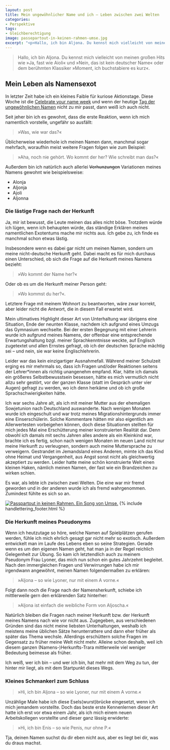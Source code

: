 ```yaml
---
layout: post
title: Mein ungewöhnlicher Name und ich – Leben zwischen zwei Welten
categories:
- Perspektive
tags:
- Gleichberechtigung
image: passepartout-in-keinen-rahmen-umse.jpg
excerpt: "<p>Hallo, ich bin Aljona. Du kennst mich vielleicht von meinen großen Hits wie »Ja, fast wie Aioli« und »Nein, das ist kein deutscher Name« oder dem berühmten Klassiker »Moment, ich buchstabiere es kurz«.</p>"
---
```


>Hallo, ich bin Aljona. Du kennst mich vielleicht von meinen großen Hits wie »Ja,
fast wie Aioli« und »Nein, das ist kein deutscher Name« oder dem berühmten
Klassiker »Moment, ich buchstabiere es kurz«.

## Mein Leben als Namensexot

In letzter Zeit habe ich ein kleines Faible für kuriose Aktionstage. Diese Woche
ist die [Celebrate your name week](https://en.wikipedia.org/wiki/Celebrate_Your_Name_Week) und wenn der heutige [Tag der ungewöhnlichen Namen](https://www.kuriose-feiertage.de/tag-der-ausgefallenen-namen/) nicht zu mir passt, dann weiß ich auch nicht.

Seit jeher bin ich es gewohnt, dass die erste Reaktion, wenn ich mich namentlich
vorstelle, ungefähr so ausfällt:

>»Was, wie war das?«

Üblicherweise wiederhole ich meinen Namen dann, manchmal sogar mehrfach,
woraufhin meist weitere Fragen folgen wie zum Beispiel:

>»Aha, noch nie gehört. Wo kommt der her? Wie schreibt man das?«

Außerdem bin ich natürlich auch allerlei ~~Verhunzungen~~ Variationen meines
Namens gewohnt wie beispielsweise:

* Alonja
* Aljonja
* Ajoli
* Aljonna

### Die lästige Frage nach der Herkunft

Ja, mir ist bewusst, die Leute meinen das alles nicht böse. Trotzdem würde ich
lügen, wenn ich behaupten würde, das ständige Erklären meines namentlichen
Exotentums mache mir nichts aus. Ich gebe zu, ich finde es manchmal schon etwas
lästig.

Insbesondere wenn es dabei gar nicht um meinen Namen, sondern um meine
nicht-deutsche Herkunft geht. Dabei macht es für mich durchaus einen
Unterschied, ob sich die Frage auf die Herkunft meines Namens bezieht:

>»Wo kommt der Name her?«

Oder ob es um die Herkunft meiner Person geht:

>»Wo kommst du her?«.

Letztere Frage mit meinem Wohnort zu beantworten, wäre zwar korrekt, aber leider
nicht die Antwort, die in diesem Fall erwartet wird.

Mein ultimatives Highlight dieser Art von Unterhaltung war übrigens eine
Situation, Ende der neunten Klasse, nachdem ich aufgrund eines Umzugs das
Gymnasium wechselte. Bei der ersten Begegnung mit einer Lehrerin wurde ich
aufgrund meines Namens, der offenbar eine entsprechende Erwartungshaltung bzgl.
meiner Sprachkenntnisse weckte, auf Englisch zugetextet und allen Ernstes
gefragt, ob ich der deutschen Sprache mächtig sei – und nein, sie war keine
Englischlehrerin.

Leider war das kein einzigartiger Ausnahmefall. Während meiner Schulzeit erging
es mir mehrmals so, dass ich Fragen und/oder Reaktionen seitens der Lehrer*innen
als richtig unangenehm empfand. Klar, hätte ich damals ein größeres
Selbstbewusstsein besessen, hätte es mich vermutlich nicht allzu sehr gestört,
vor der ganzen Klasse (statt im Gespräch unter vier Augen) gefragt zu werden, wo
ich denn herkäme und ob ich große Sprachschwierigkeiten hätte.

Ich war sechs Jahre alt, als ich mit meiner Mutter aus der ehemaligen
Sowjetunion nach Deutschland auswanderte. Nach wenigen Monaten wurde ich
eingeschult und war trotz meines Migrationshintergrunds immer eine
Einserschülerin. Solche Kommentare hätten mir also eigentlich am Allerwertesten
vorbeigehen können, doch diese Situationen stellten für mich jedes Mal eine
Erschütterung meiner konstruierten Realität dar. Denn obwohl ich damals mit
sechs Jahren alles andere als ein Kleinkind war, brachte ich es fertig, schon
nach wenigen Monaten im neuen Land nicht nur meine Herkunft zu verleugnen,
sondern auch meine Muttersprache zu verweigern. Gestrandet im Jemandsland eines
Anderen, mimte ich das Kind ohne Heimat und Vergangenheit, aus Angst sonst nicht
als gleichwertig akzeptiert zu werden. Leider hatte meine schön konstruierte
Welt einen kleinen Haken, nämlich meinen Namen, der fast wie ein Brandzeichen zu
wirken schien.

Es war, als lebte ich zwischen zwei Welten. Die eine war mir fremd geworden und
in der anderen wurde ich als fremd wahrgenommen. Zumindest fühlte es sich so an.

[![Passpartout in keinen Rahmen. Ein Song von Umse.]({{site.baseurl}}/assets/img/posts/passepartout-in-keinen-rahmen-umse.jpg)]({{site.baseurl}}/assets/img/posts/passepartout-in-keinen-rahmen-umse.jpg)
{% include handlettering_footer.html %}

### Die Herkunft meines Pseudonyms

Wenn ich heutzutage so höre, welche Namen auf Spielplätzen gerufen werden, fühle
ich mich ehrlich gesagt gar nicht mehr so exotisch. Außerdem entwickelt man im
Laufe des Lebens eben so seine Strategien. Gerade wenn es um den eigenen Namen
geht, hat man ja in der Regel reichlich Gelegenheit zur Übung. So kam ich
letztendlich auch zu meinem Pseudonym Frau Lyoner, das mich nun schon ein gutes
Jahrzehnt begleitet. Nach den immergleichen Fragen und Verwirrungen habe ich mir
irgendwann angewöhnt, meinen Namen folgendermaßen zu erklären:

>»Aljona – so wie Lyoner, nur mit einem A vorne.«

Folgt dann noch die Frage nach der Namensherkunft, schiebe ich mittlerweile gern
den erklärenden Satz hinterher:

>»Aljona ist einfach die weibliche Form von Aljoscha.«

Natürlich bleiben die Fragen nach meiner Herkunft bzw. der Herkunft meines
Namens nach wie vor nicht aus. Zugegeben, aus verschiedenen Gründen sind das
nicht meine liebsten Unterhaltungen, weshalb ich meistens meine üblichen Sätze
herunterrattere und dann eher früher als später das Thema wechsle. Allerdings
erschüttern solche Fragen im Gegensatz zu früher meine Welt nicht mehr. Alleine
schon deshalb, weil ich diesem ganzen (Namens-)Herkunfts-Trara mittlerweile viel
weniger Bedeutung beimesse als früher.

Ich weiß, wer ich bin – und wer ich bin, hat mehr mit dem Weg zu tun, der hinter
mir liegt, als mit dem Startpunkt dieses Wegs.

### Kleines Schmankerl zum Schluss

>»Hi, ich bin Aljona – so wie Lyoner, nur mit einem A vorne.«

Unzählige Male habe ich diese Esels(wurst)brücke eingesetzt, wenn ich mich
jemandem vorstellte. Doch das beste erste Kennenlernen dieser Art hatte ich erst
vor etwa einem Jahr, als ich mich einem neuen Arbeitskollegen vorstellte und
dieser ganz lässig erwiderte:

>»Hi, ich bin Enis – so wie Penis, nur ohne P.«

Tja, deinen Namen suchst du dir eben nicht aus, aber es liegt bei dir, was du
draus machst.

